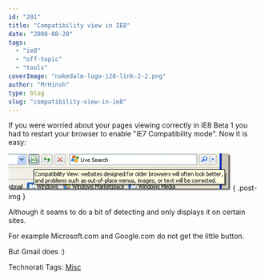 ```yaml
---
id: "201"
title: "Compatibility view in IE8"
date: "2008-08-28"
tags:
  - "ie8"
  - "off-topic"
  - "tools"
coverImage: "nakedalm-logo-128-link-2-2.png"
author: "MrHinsh"
type: blog
slug: "compatibility-view-in-ie8"
---
```


If you were worried about your pages viewing correctly in IE8 Beta 1 you had to restart your browser to enable "IE7 Compatibility mode". Now it is easy:

[![image](images/CompatibilityviewinIE8_D4D1-image_thumb-1-1.png)](http://blog.hinshelwood.com/files/2011/05/GWB-WindowsLiveWriter-CompatibilityviewinIE8_D4D1-image_2.png)
{ .post-img }

Although it seams to do a bit of detecting and only displays it on certain sites.

For example Microsoft.com and Google.com do not get the little button.

But Gmail does :)

Technorati Tags: [Misc](http://technorati.com/tags/Misc)
